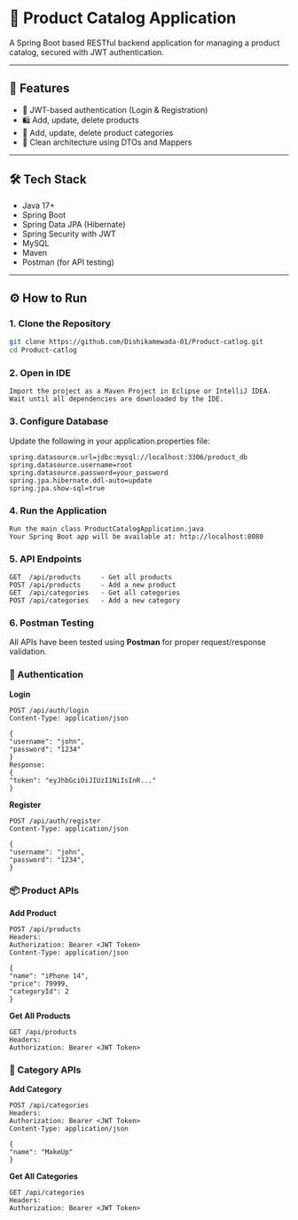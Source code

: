 # 🛒 Product Catalog Application

A Spring Boot based RESTful backend application for managing a product catalog, secured with JWT authentication.

---

## 🚀 Features

- 🔐 JWT-based authentication (Login & Registration)
- 🛍️ Add, update, delete products
- 📂 Add, update, delete product categories
- 🧾 Clean architecture using DTOs and Mappers


---

## 🛠 Tech Stack

- Java 17+
- Spring Boot
- Spring Data JPA (Hibernate)
- Spring Security with JWT
- MySQL
- Maven
- Postman (for API testing)

---

## ⚙️ How to Run

### 1. Clone the Repository

```bash
git clone https://github.com/Dishikamewada-01/Product-catlog.git
cd Product-catlog
```

### 2. Open in IDE
```
Import the project as a Maven Project in Eclipse or IntelliJ IDEA.
Wait until all dependencies are downloaded by the IDE.
```

### 3. Configure Database
Update the following in your application.properties file:
```
spring.datasource.url=jdbc:mysql://localhost:3306/product_db
spring.datasource.username=root
spring.datasource.password=your_password
spring.jpa.hibernate.ddl-auto=update
spring.jpa.show-sql=true
```

### 4. Run the Application
```
Run the main class ProductCatalogApplication.java
Your Spring Boot app will be available at: http://localhost:8080
```

### 5. API Endpoints
```
GET  /api/products     - Get all products
POST /api/products     - Add a new product
GET  /api/categories   - Get all categories
POST /api/categories   - Add a new category
```

### 6. Postman Testing

All APIs have been tested using **Postman** for proper request/response validation.

### 🔑 Authentication

**Login**

```
POST /api/auth/login
Content-Type: application/json

{
"username": "john",
"password": "1234"
}
Response:
{
"token": "eyJhbGciOiJIUzI1NiIsInR..."
}
```


**Register**
```
POST /api/auth/register
Content-Type: application/json

{
"username": "john",
"password": "1234",
}
```

### 📦 Product APIs

**Add Product**
```
POST /api/products
Headers:
Authorization: Bearer <JWT Token>
Content-Type: application/json

{
"name": "iPhone 14",
"price": 79999,
"categoryId": 2
}
```

**Get All Products**
```
GET /api/products
Headers:
Authorization: Bearer <JWT Token>
```

### 📂 Category APIs

**Add Category**
```
POST /api/categories
Headers:
Authorization: Bearer <JWT Token>
Content-Type: application/json

{
"name": "MakeUp"
}
```

**Get All Categories**
```
GET /api/categories
Headers:
Authorization: Bearer <JWT Token>
```
